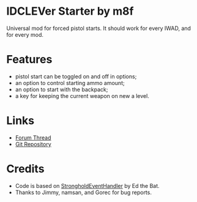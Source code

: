 # IDCLEVer Starter by m8f
Universal mod for forced pistol starts.
It should work for every IWAD, and for every mod.

# Features
* pistol start can be toggled on and off in options;
* an option to control starting ammo amount;
* an option to start with the backpack;
* a key for keeping the current weapon on new a level.

# Links
* [Forum Thread](https://forum.zdoom.org/viewtopic.php?f=43&t=61079#p1060800)
* [Git Repository](https://github.com/mmaulwurff/idclever-starter)

# Credits
* Code is based on [StrongholdEventHandler](https://github.com/Realm667/Re-Releases/blob/master/stronghold/zscript.txt) by Ed the Bat.
* Thanks to Jimmy, namsan, and Gorec for bug reports.
